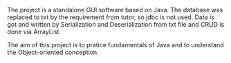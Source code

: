 The project is a standalone GUI software based on Java. The database was replaced to txt by the requirement from tutor, so jdbc is not used. Data is got and written by Serialization and Deserialization from txt file and CRUD is done via ArrayList.

The aim of this project is to pratice fundamentals of Java and to understand the Object-oriented conception.
